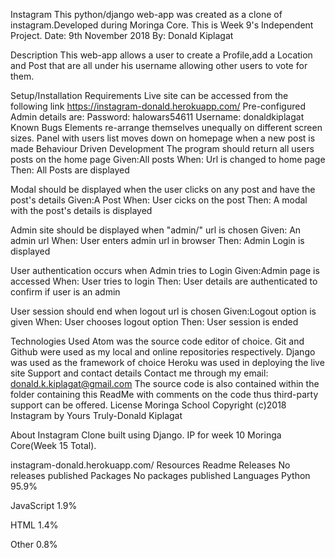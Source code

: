Instagram
This python/django web-app was created as a clone of instagram.Developed during Moringa Core. This is Week 9's Independent Project. Date: 9th November 2018 By: Donald Kiplagat

Description
This web-app allows a user to create a Profile,add a Location and Post that are all under his username allowing other users to vote for them.

Setup/Installation Requirements
Live site can be accessed from the following link https://instagram-donald.herokuapp.com/
Pre-configured Admin details are: Password: halowars54611 Username: donaldkiplagat
Known Bugs
Elements re-arrange themselves unequally on different screen sizes.
Panel with users list moves down on homepage when a new post is made
Behaviour Driven Development
The program should return all users posts on the home page
Given:All posts
When: Url is changed to home page
Then: All Posts are displayed

Modal should be displayed when the user clicks on any post and have the post's details
Given:A Post
When: User cicks on the post
Then: A modal with the post's details is displayed

Admin site should be displayed when "admin/" url is chosen
Given: An admin url
When: User enters admin url in browser
Then: Admin Login is displayed

User authentication occurs when Admin tries to Login
Given:Admin page is accessed
When: User tries to login
Then: User details are authenticated to confirm if user is an admin

User session should end when logout url is chosen
Given:Logout option is given
When: User chooses logout option
Then: User session is ended

Technologies Used
Atom was the source code editor of choice.
Git and Github were used as my local and online repositories respectively.
Django was used as the framework of choice
Heroku was used in deploying the live site
Support and contact details
Contact me through my email: donald.k.kiplagat@gmail.com
The source code is also contained within the folder containing this ReadMe with comments on the code thus third-party support can be offered.
License
Moringa School Copyright (c)2018 Instagram by Yours Truly-Donald Kiplagat

About
Instagram Clone built using Django. IP for week 10 Moringa Core(Week 15 Total).

instagram-donald.herokuapp.com/
Resources
 Readme
Releases
No releases published
Packages
No packages published
Languages
Python
95.9%
 
JavaScript
1.9%
 
HTML
1.4%
 
Other
0.8%

